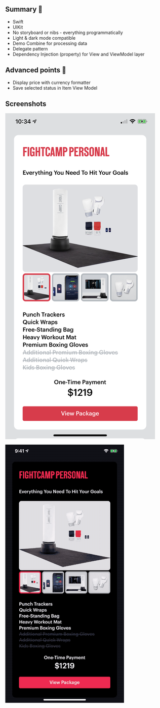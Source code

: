 ## Summary 🥊

- Swift 
- UIKit
- No storyboard or nibs - everything programmatically
- Light & dark mode compatible
- Demo Combine for processing data
- Delegate pattern
- Dependency Injection (property) for View and ViewModel layer

## Advanced points 🥊

- Display price with currency formatter
- Save selected status in Item View Model

## Screenshots

![alt test](mockups-01-2.png)

![alt test](package-animation-01-2.gif)


